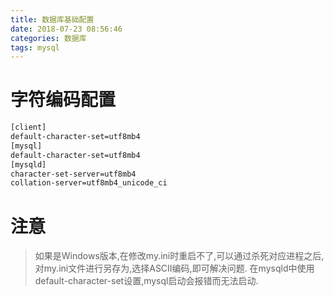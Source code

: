 ```yaml
---
title: 数据库基础配置
date: 2018-07-23 08:56:46
categories: 数据库
tags: mysql
---
```

# 字符编码配置
```bash
[client]
default-character-set=utf8mb4 
[mysql]
default-character-set=utf8mb4
[mysqld]
character-set-server=utf8mb4
collation-server=utf8mb4_unicode_ci
```

# 注意
> 如果是Windows版本,在修改my.ini时重启不了,可以通过杀死对应进程之后,对my.ini文件进行另存为,选择ASCII编码,即可解决问题.
> 在mysqld中使用default-character-set设置,mysql启动会报错而无法启动.
